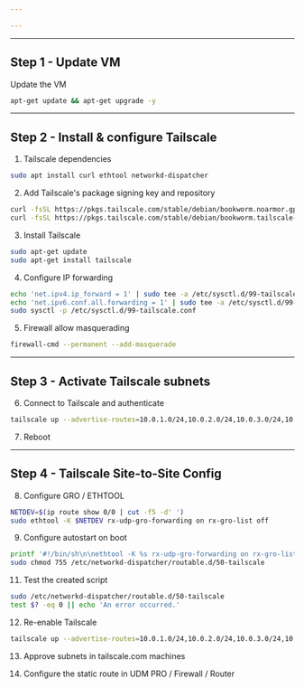 ```yaml
---

---
```


---
Step 1 - Update VM
---
Update the VM
```bash
apt-get update && apt-get upgrade -y
```

---
Step 2 - Install & configure Tailscale
---

1. Tailscale dependencies
```bash
sudo apt install curl ethtool networkd-dispatcher
```

2. Add Tailscale's package signing key and repository
```bash
curl -fsSL https://pkgs.tailscale.com/stable/debian/bookworm.noarmor.gpg | sudo tee /usr/share/keyrings/tailscale-archive-keyring.gpg >/dev/null
curl -fsSL https://pkgs.tailscale.com/stable/debian/bookworm.tailscale-keyring.list | sudo tee /etc/apt/sources.list.d/tailscale.list
```

3. Install Tailscale
```bash
sudo apt-get update
sudo apt-get install tailscale
```

4. Configure IP forwarding
```bash
echo 'net.ipv4.ip_forward = 1' | sudo tee -a /etc/sysctl.d/99-tailscale.conf
echo 'net.ipv6.conf.all.forwarding = 1' | sudo tee -a /etc/sysctl.d/99-tailscale.conf
sudo sysctl -p /etc/sysctl.d/99-tailscale.conf
```

5. Firewall allow masquerading
```bash
firewall-cmd --permanent --add-masquerade
```


---
Step 3 - Activate Tailscale subnets
---

6. Connect to Tailscale and authenticate
```bash
tailscale up --advertise-routes=10.0.1.0/24,10.0.2.0/24,10.0.3.0/24,10.0.4.0/24 --advertise-exit-node --accept-routes
```

7. Reboot


---
Step 4 - Tailscale Site-to-Site Config
---

8. Configure GRO / ETHTOOL

```bash
NETDEV=$(ip route show 0/0 | cut -f5 -d' ')
sudo ethtool -K $NETDEV rx-udp-gro-forwarding on rx-gro-list off
```

9. Configure autostart on boot
```bash
printf '#!/bin/sh\n\nethtool -K %s rx-udp-gro-forwarding on rx-gro-list off \n' "$(ip route show 0/0 | cut -f5 -d" ")" | sudo tee /etc/networkd-dispatcher/routable.d/50-tailscale
sudo chmod 755 /etc/networkd-dispatcher/routable.d/50-tailscale
```

11. Test the created script
```bash
sudo /etc/networkd-dispatcher/routable.d/50-tailscale
test $? -eq 0 || echo 'An error occurred.'
```

12.  Re-enable Tailscale
```bash
tailscale up --advertise-routes=10.0.1.0/24,10.0.2.0/24,10.0.3.0/24,10.0.4.0/24 --advertise-exit-node -snat-subnet-routes=false --accept-routes
```

13. Approve subnets in tailscale.com machines

14. Configure the static route in UDM PRO / Firewall / Router

